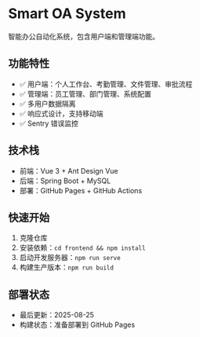 # Smart OA System

智能办公自动化系统，包含用户端和管理端功能。

## 功能特性

- ✅ 用户端：个人工作台、考勤管理、文件管理、审批流程
- ✅ 管理端：员工管理、部门管理、系统配置
- ✅ 多用户数据隔离
- ✅ 响应式设计，支持移动端
- ✅ Sentry 错误监控

## 技术栈

- 前端：Vue 3 + Ant Design Vue
- 后端：Spring Boot + MySQL
- 部署：GitHub Pages + GitHub Actions

## 快速开始

1. 克隆仓库
2. 安装依赖：`cd frontend && npm install`
3. 启动开发服务器：`npm run serve`
4. 构建生产版本：`npm run build`

## 部署状态

- 最后更新：2025-08-25
- 构建状态：准备部署到 GitHub Pages 